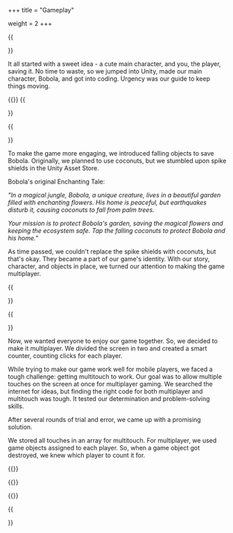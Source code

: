 +++
title = "Gameplay"

weight = 2 
+++


{{<section title="Bringing Bobola to Life">}}

It all started with a sweet idea - a cute main character, and you, the player, saving it. No time to waste, so we jumped into Unity, made our main character, Bobola, and got into coding. Urgency was our guide to keep things moving.

{{<image src="first_design.png" alt="">}} 
{{</section>}}


{{<section title="Bobola's Story">}}

To make the game more engaging, we introduced falling objects to save Bobola. Originally, we planned to use coconuts, but we stumbled upon spike shields in the Unity Asset Store.  

Bobola's original Enchanting Tale:

_"In a magical jungle, Bobola, a unique creature, lives in a beautiful garden filled with enchanting flowers. His home is peaceful, but earthquakes disturb it, causing coconuts to fall from palm trees._

_Your mission is to protect Bobola's garden, saving the magical flowers and keeping the ecosystem safe. Tap the falling coconuts to protect Bobola and his home."_

As time passed, we couldn't replace the spike shields with coconuts, but that's okay. They became a part of our game's identity. With our story, character, and objects in place, we turned our attention to making the game multiplayer.

{{</section>}}

{{<section title="Embracing Multiplayer - Split Screens and Counting Clicks">}}

Now, we wanted everyone to enjoy our game together. So, we decided to make it multiplayer. We divided the screen in two and created a smart counter, counting clicks for each player. 

While trying to make our game work well for mobile players, we faced a tough challenge: getting multitouch to work. Our goal was to allow multiple touches on the screen at once for multiplayer gaming. We searched the internet for ideas, but finding the right code for both multiplayer and multitouch was tough. It tested our determination and problem-solving skills.

After several rounds of trial and error, we came up with a promising solution.

We stored all touches in an array for multitouch. For multiplayer, we used game objects assigned to each player. So, when a game object got destroyed, we knew which player to count it for.

{{<image src="unity_counter.png" alt="">}} 

{{<image src="unity_scr_div.png" alt="">}} 

{{<image src="altogether.png" alt="">}} 

{{</section>}}